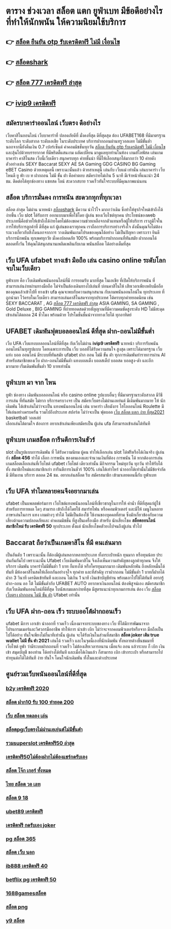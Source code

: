 # ตาราง ช่วงเวลา สล็อต แตก ยูฟ่าเบท มีข้อดีอย่างไรที่ทำให้นักพนัน ให้ความนิยมใช้บริการ

## 👉 [สล็อต ยืนยัน otp รับเครดิตฟรี ไม่มี เงื่อนไข](https://bio.link/tisawago)
## 👉 [สล็อตshark](https://mabet.net/pg-slot-credit-free/)
## 👉 [สล็อต 777 เครดิตฟรี ล่าสุด](https://mabet.net/register/)
## 👉 [ivip9 เครดิตฟรี](https://mabet.net/credit-free-new/)

## สมัครบาคาร่าออนไลน์ เว็บตรง ดีอย่างไร 

เว็บคาสิโนออนไลน์  เว็บบาคาร่าที่ ปลอดภัยดีที่ มั่งคงที่สุด ดีที่สุดสุด ต้อง UFABET168 ที่มีมาตรฐานระดับโลก ระดับสากล ระดับเอเชีย ในระดับประเทศ  บริการฝากถอนผ่านทรูวอลเลท ไม่มีขั้นต่ำ  นอกจากนี้ยังคืนเงิน 0.7 เปอร์เซ็นต์ ค่าคอมมิชชั่นทุกวัน [สล็อต ยืนยัน otp รับเครดิตฟรี ไม่มี เงื่อนไข](https://mabet.net/pg-slot-credit-free/)  และลุ้นไปด้วยบรรยากาศ ที่มีพริตตี้แสนงาม  ผลัดเปลี่ยน มาดูแลทุกท่านในห้อง เกมส์ไลฟ์สด เล่นเกมบาคาร่า คาสิโนสด เว็บนี้เว็บเดียว สนุกครบทุก ค่ายชั้นนำ ที่มีให้เลือกสนุกได้มากกว่า 10 ค่ายดัง  ตัวอย่างเช่น  SEXY Baccarat SEXY AE SA Gaming GDG CASINO BG Gaming eBET Casino ด้วยเหตุผลนี้ เพราะฉะนั้นแล้ว ด้วยสาเหตุนี้ เล่นกับ  เว็บแม่ เท่านั่น เล่นบาคาร่า เว็บไหนดี  ยู ฟ่า เบ ท ฝากถอน ไม่มี ขั้น ต่ํา  คือคำตอบ สมัครง่ายไม่เกิน 5 นาที มีเจ้าหน้าที่แนะนำ 24 ชม. ติดต่อได้ทุกช่องทาง แชทสด ไลน์ สะดวกสบาย รวดเร็วทันใจระบบที่มีคุณภาพแน่นอน


## สล็อต  บริการมั่นคง การพนัน  สะดวกทุกที่ทุกเวลา

 สล็อต ล่าสุด ไม่ผ่าน นายหน้า [สล็อตshark](https://mabet.net/register/) มีความ น่าไว้ใจ มากกว่าเดิม ซึ่งทำให้ธุรกิจใหม่เข้าถึงได้ง่ายขึ้น   เว็บ slot ได้รับการ ออกแบบมาเพื่อใช้โดย ผู้เล่น ของเว็บไซต์ทุกคน ประโยชน์ของweb ประเภทนี้คือช่วยให้เข้าถึงได้ง่ายโดยไม่ต้องขอความช่วยเหลือจากตัวแทนหรือผู้ให้บริการ เราภูมิใจในการให้บริการลูกค้าที่ ดีที่สุด แก่ ผู้เล่นของเราทุกคน เราถือการบริการอย่างจริงใจ ดังนั้นคุณจึงไม่ต้อง ระแวงเกี่ยวกับสิ่งใดนอกจากการ วางเดิมพันเกมโปรดของคุณได้อย่าง ไม่เป็นปัญหา เพราะเรา ยินดีบริการนักพนัน ทุกเพศทุกวัย  มั่งคงปลอดภัย 100% พร้อมบริการฝากถอนที่ทันสมัย ฝากถอนได้  ตลอดทั้งวัน  ให้คุณได้สนุกสนานเพลิดเพลินกับเกม พนันสล็อต  ได้อย่างเต็มที่สุด


## เว็บ UFA  ufabet ทางเข้า มือถือ เล่น casino online  ระดับโลกจบในเว็บเดียว 

 ยูฟ่าเบท คือ เว็บเดิมพันพนันออนไลน์ที่มี การยอมรับ มากที่สุด ในเอเชีย  ที่เปิดให้บริการพนัน ที่สามารถเล่นง่ายผ่านทางมือถือ ไม่จำเป็นต้องเดินทางไปเล่นที่ บ่อนคาสิโนให้ เสียเวลาเพียงหยิบมือถือของคุณแล้วเข้าไปที่ ทางเข้า ufa คุณจะพบกับความสนุกสนาน  กับเกมพนันออนไลน์ใน ทุกประเภท  ที่ถูกนำมา ไว้ครบในเว็บเดียว  สามารถเล่นคาสิโนสดจากทุกประเทศ ได้ครบทุกค่ายยอดนิยม  เช่น  SEXY BACCARAT , AG [สล็อต 777 เครดิตฟรี ล่าสุด](https://mabet.net/credit-free-new/) ASIA GAMING, SA GAMING , Gold Deluxe , BIG GAMING ที่ถ่ายทอดสดด้วยสัญญาณที่มีความคมชัดสูงระดับ HD ไม่มีสะดุดเข้าเล่นได้ตลอด 24 ชั่วโมง พร้อมด้วย โปรโมชั่นชั้นนำจากทางเว็บได้ ทุกอาทิตย์ 


## UFABET  เดิมพันฟุตบอลออนไลน์ ดีที่สุด ฝาก-ถอนไม่มีขั้นต่ำ

เว็บ UFA เว็บแทงบอลออนไลน์ที่ดีที่สุด กับเว็บไม่ผ่าน **ivip9 เครดิตฟรี** นายหน้า  บริการรับพนันออนไลน์ในทุกรูปแบบ โดยเฉพาะการเป็น เว็บ บอลที่ได้รับความสนใจ สูงสุด เพราะได้มาตรฐาน เว็บ แท่ง บอล ออนไลน์ มีระบบที่ทันสมัย ufabet ฝาก ถอน ไม่มี ขั้น ต่ํา ทุกการเดิมพันทำรายการผ่าน AI สำหรับสมาชิกของเว็บ ฝาก-ถอนไม่มีขั้นต่ำ แทงบอลเต็ง บอลสเต็ป บอลสด บอลสูง-ต่ำ และอีกมากมาย เริ่มเดิมพันขั้นต่ำ 10 บาทเท่านั้น


## ยูฟ่าเบท มา จาก ไหน

 ยูฟ่า   ช่องทาง เดิมพันบอลออนไลน์  หรือ  casino online    รูปแบบอื่นๆ   ที่มีมาตรฐานระดับสากล  มีวิธีการเล่น ที่ทันสมัย    ไม่ยาก บริการครบวงจร    เป็น   สมัครเว็บตรงไม่ผ่านเอเย่นต์   มีเดิมพันมากมาย   ให้ นักเดิมพัน  ได้เข้าเล่นไม่ว่าจะเป็น  แทงพนันออนไลน์ เช่น บาคาร่า   เสือมังกร ไฮโลออนไลน์    Roulette   มีให้เล่นอย่างครบครัน   รวมไปถึงประเภท สปอร์ต   ไม่ว่าจะเป็น ฟุตบอล   [เว็บ สล็อต แตก ง่าย ที่สุด2021](https://mabet.net/)  basketball  วอลเล่ย์  
 เลือกเล่นได้ตามใจ   ต้องการ   อยากเข้าเล่นเพียงสมัครเป็น ผู้เล่น  ufa ก็สามารถเข้าเล่นได้ทันที


## ยูฟ่าเบท  เกมสล็อต การีนตีการเงินชัวร์

 slot เป็นรูปแบบการเดิมพัน ที่  ได้รับความนิยม ผู้คน  ทำให้เลือกเล่น slot ได้ฟรีหรือได้เงินจริง ผู้เล่นยัง **สล็อต 456** ทำได้ เลือก การพนัน ของตนเองและจำนวนเงินที่ต้อง การพนัน ได้ หากต้องการเล่น เกมสล็อตเลือกเล่นที่เว็บไชต์   ufabet  เว็บไชต์ เดียวเท่านั้น มีกิจกรรม  ใหม่ทุกวัน ทุกวัน   ทำให้รับได้ทั้ง สมาชิกใหม่และสมาชิกเก่า การีนตีการเงินชัวร์ 100% เล่นได้เท่าไหร่ นำออกได้เท่านั้นไม่มีข้อจำกัด มี มีทีมงาน บริการ ตลอด 24 ชม.   อยากเล่นสล็อต รีบ สมัครสมาชิก เข้ามาเลยตอนนี้กับ ยูฟ่าเบท 


## เว็บ UFA ทำไมหลายคนจึงอยากมาเล่น

ufabet  เป็นแพลตฟอร์มการ เว็บไซต์แทงพนันออนไลน์ที่เชี่ยวชาญในการให้ ค่าน้ำ ที่ดีที่สุดแก่ผู้ใช้ สำหรับการทายผล ใดๆ สามารถ เข้าถึงได้โดยใช้  สมาร์ทโฟน หรือคอมพิวเตอร์ และมีให้  เมนูในหลายภาษาเล่นในการ  แทง เกมต่างๆ  ทำได้  ไม่มีเป็นต้องใช้ ใช้งานของบุคคลที่สาม ซึ่งมักเกี่ยวข้องกับความเสี่ยงด้านความปลอดภัยและ ค่าคอมมิชชั่น ที่สูงป็นเครื่องมือ สำหรับ  นักเสี่ยงโชค **สล็อตออนไลน์ สมาชิกใหม่ รับ เครดิตฟรี 50** ทุกประเภท ตั้งแต่ นักเสี่ยงโชคตัวยงไปจนถึงผู้เล่น ทั่วไป


##  Baccarat  ถือว่าเป็นเกมคาสิโน ที่มี คนเล่นมาก

เป็นอันดับ 1 เพราะฉะนั้น  ก็ต้องมีผู้เล่นหลากหลายประเภท ทั้งกระเป๋าหนัก ทุนมาก หรือทุนน้อย ประปนกันกันไป เพราะฉะนั้น Ufabet เว็บเดิมพันคาสิโน   จึงเล็งเห็นความสำคัญของลูกค้าทุกคน จึงให้บริการ เดิมพัน บาคาร่าไม่มีขั้นต่ำ 1 บาท ก็แทงได้ หรือใครทุนมากมาก เดิมพันหลักพัน ถึงหลักหมื่นได้ทันที มีห้องคาสิโนสดให้เลือกกันอย่างจุใจ ทุกค่าย และที่สำคัญ เราฝากถอน ไม่มีขั้นต่ำ 1 บาทก็ฝากได้ ฝาก 3 วินาที เครดิตเข้าทันที และถอน ไม่เกิน 1 นาที เงินเข้าบัญชีท่าน พร้อมเอาไปใช้ได้ทันที อยากรู้ ฝาก-ถอน ออ โต้ ไม่มีขั้นต่ำกับ UFABET AUTO อยากหาเงินออนไลน์ ต้องพิสูจน์เอง สมัครสมาชิก กับเว็บเดิมพันออนไลน์ที่ดีที่สุด โบนัสเกมแตกง่ายที่สุด มีสูตรแนะนำทุกเกมการเล่น ต้อง  เว็บ [สล็อต เว็บตรง ฝากถอน ไม่มี ขั้น ต่ํา](https://member.mabet.net/?action=login) Ufabet  เท่านั้น

## เว็บ UFA ฝาก-ถอน เร็ว ระบบออโต้ฝากถอนเร็ว 

 ufabet  มีการ เอาเข้า  นำออกที่ รวดเร็ว เนื่องมาจากระบบของทาง เว็บ ที่ได้มีการพัฒนาจาก โปรแกรมเมอร์และวิศวกรมืออาชีพ ทำให้การ นำเข้า   เบิก  ไม่ว่าจะจากคอมพิวเตอร์หรือจาก มือถือเป็นไปได้อย่าง ทันใจเพียงไม่กี่นาทีเท่านั้น  ผู้เล่น จะได้รับเงินในส่วนที่สมาชิก  **สล็อต joker เติม true wallet ไม่มี ขั้น ต่ํา 2021** เล่นได้ รวดเร็ว  และในจุดนี้เองที่นักเดิมพัน ทั้งหลายต่างชื่นชมมาที่เว็บไซต์   ยูฟ่า ว่ามีระบบฝากถอนที่ รวดเร็ว  ไม่ต้องเสียเวลารอนาน เมื่อแจ้ง ถอน แล้วระบบ ก็  เบิก เงิน เข้า สมุดบัญชี ของท่าน ได้อย่างได้ทันที  และเมื่อได้เงินแล้ว ก็สามารถ  เบิก เข้ากระเป๋า หรือสามารถไปทำทุนต่อได้ได้ทันที    ง่าย   ทันใจ โดนใจนักเดิมพัน ทั้งในและต่างประเทศ

## ศูนย์รวมเว็บพนันออนไลน์ที่ดีที่สุด

### [b2y เครดิตฟรี 2020](https://atom.io/themes/MABET.net%20โบนัสเยอะที่สุด%20ib555%20เครดิตฟรี%20008%20สล็อต%20ฝาก%2020%20รับ%20100%20แตกหนัก)
### [สล็อต ฝาก10 รับ 100 ทำยอด 200](https://atom.io/themes/MABET.net%20โบนัสเยอะที่สุด%20เฮง%20เฮง%20เฮง%20สล็อต%20999%20008%20สล็อต%20ฝาก%2020%20รับ%20100%20แตกหนัก)
### [เว็บ สล็อต ทดลอง เล่น](https://atom.io/themes/MABET.net%20โบนัสเยอะที่สุด%20เครดิตฟรี%20กดรับเอง%20ไม่มี%20เงื่อนไข%20ล่าสุด%20008%20สล็อต%20ฝาก%2020%20รับ%20100%20แตกหนัก)
### [สล็อตpgเว็บตรงไม่ผ่านเอเย่นต์ไม่มีขั้นต่ํา](https://atom.io/themes/MABET.net%20โบนัสเยอะที่สุด%20ทางเข้าsuperslot%20เครดิตฟรี50%20008%20สล็อต%20ฝาก%2020%20รับ%20100%20แตกหนัก)
### [รวมsuperslot เครดิตฟรี50 ล่าสุด](https://atom.io/themes/MABET.net%20โบนัสเยอะที่สุด%20สล็อต%20pg%20เว็บตรงไม่ผ่านเอเย่นต์%202021%20008%20สล็อต%20ฝาก%2020%20รับ%20100%20แตกหนัก)
### [เครดิตฟรี50ไม่ต้องฝากไม่ต้องแชร์กดรับเอง](https://atom.io/themes/MABET.net%20โบนัสเยอะที่สุด%20สมัคร%20ufabet%20เว็บบอล%20ไม่มีขั้นต่ำ%20008%20สล็อต%20ฝาก%2020%20รับ%20100%20แตกหนัก)
### [สล็อต โจ๊ก เกอร์ ทั้งหมด](https://atom.io/themes/MABET.net%20โบนัสเยอะที่สุด%20asia999%20เครดิตฟรี%2040%20008%20สล็อต%20ฝาก%2020%20รับ%20100%20แตกหนัก)
### [ไทย สล็อต วอ เลท](https://atom.io/themes/MABET.net%20โบนัสเยอะที่สุด%20superslot%20เครดิตฟรี%2020%20008%20สล็อต%20ฝาก%2020%20รับ%20100%20แตกหนัก)
### [สล็อต 9 18](https://atom.io/themes/MABET.net%20โบนัสเยอะที่สุด%20spinix%20เครดิตฟรี%20008%20สล็อต%20ฝาก%2020%20รับ%20100%20แตกหนัก)
### [ubet89 เครดิตฟรี](https://atom.io/themes/MABET.net%20โบนัสเยอะที่สุด%20wm%20casino%20เครดิตฟรี%20008%20สล็อต%20ฝาก%2020%20รับ%20100%20แตกหนัก)
### [เครดิตฟรี กดรับเอง joker](https://atom.io/themes/MABET.net%20โบนัสเยอะที่สุด%20สล็อต%20เว็บตรงไม่ผ่านเอเย่นต์%202021%20008%20สล็อต%20ฝาก%2020%20รับ%20100%20แตกหนัก)
### [pg สล็อต 365](https://atom.io/themes/MABET.net%20โบนัสเยอะที่สุด%20superslot%20เครดิตฟรี%20ไม่ต้องแชร์%20008%20สล็อต%20ฝาก%2020%20รับ%20100%20แตกหนัก)
### [สล็อต เว็บ นอก](https://atom.io/themes/MABET.net%20โบนัสเยอะที่สุด%20เครดิตฟรี%20100%20ถอนได้%20300%20ล่าสุด%20008%20สล็อต%20ฝาก%2020%20รับ%20100%20แตกหนัก)
### [ib888 เครดิตฟรี 40](https://atom.io/themes/MABET.net%20โบนัสเยอะที่สุด%20โปร%20โม%20ชั่%20น.%20สล็อต%20ฝาก%201%20บาท%20รับ%2050%20008%20สล็อต%20ฝาก%2020%20รับ%20100%20แตกหนัก)
### [betflix pg เครดิตฟรี 50](https://atom.io/themes/MABET.net%20โบนัสเยอะที่สุด%20สมัคร%20ufabet%20เว็บตรง%20ไม่มีขั้นต่ํา%20008%20สล็อต%20ฝาก%2020%20รับ%20100%20แตกหนัก)
### [1688gamesสล็อต](https://atom.io/themes/MABET.net%20โบนัสเยอะที่สุด%20เครดิตฟรี%20ไม่มี%20เงื่อนไข%20ล่าสุด%20วันนี้%20008%20สล็อต%20ฝาก%2020%20รับ%20100%20แตกหนัก)
### [สล็อต png](https://atom.io/themes/MABET.net%20โบนัสเยอะที่สุด%20wow%20slot%20มาใหม่%20เครดิตฟรี%20008%20สล็อต%20ฝาก%2020%20รับ%20100%20แตกหนัก)
### [y9 สล็อต](https://atom.io/themes/MABET.net%20โบนัสเยอะที่สุด%20rich88%20เครดิตฟรี%20008%20สล็อต%20ฝาก%2020%20รับ%20100%20แตกหนัก)